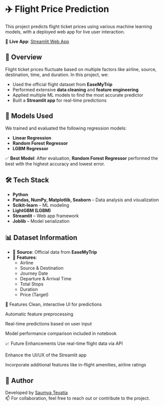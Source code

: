 # ✈️ Flight Price Prediction

This project predicts flight ticket prices using various machine learning models, with a deployed web app for live user interaction.

🔗 **Live App**: [Streamlit Web App](https://flightpriceprediction-4mpfk4xahodbp6lkutm3ub.streamlit.app/)

## 📘 Overview

Flight ticket prices fluctuate based on multiple factors like airline, source, destination, time, and duration. In this project, we:
- Used the official flight dataset from **EaseMyTrip**
- Performed extensive **data cleaning** and **feature engineering**
- Applied multiple ML models to find the most accurate predictor
- Built a **Streamlit app** for real-time predictions

## 🚀 Models Used

We trained and evaluated the following regression models:

- **Linear Regression**
- **Random Forest Regressor**
- **LGBM Regressor**

✅ **Best Model**: After evaluation, **Random Forest Regressor** performed the best with the highest accuracy and lowest error.

## 🛠️ Tech Stack

- **Python**
- **Pandas, NumPy, Matplotlib, Seaborn** – Data analysis and visualization
- **Scikit-learn** – ML modeling
- **LightGBM (LGBM)**
- **Streamlit** – Web app framework
- **Joblib** – Model serialization

## 📊 Dataset Information

- 📌 **Source**: Official data from **EaseMyTrip**
- 📄 **Features**:
  - Airline
  - Source & Destination
  - Journey Date
  - Departure & Arrival Time
  - Total Stops
  - Duration
  - Price (Target)

🌟 Features
Clean, interactive UI for predictions

Automatic feature preprocessing

Real-time predictions based on user input

Model performance comparison included in notebook


📈 Future Enhancements
Use real-time flight data via API

Enhance the UI/UX of the Streamlit app

Incorporate additional features like in-flight amenities, airline ratings

## 🙋 Author  
Developed by [Saumya Tevatia](https://github.com/Saumya20062004)  
📫 For collaboration, feel free to reach out or contribute to the project.


